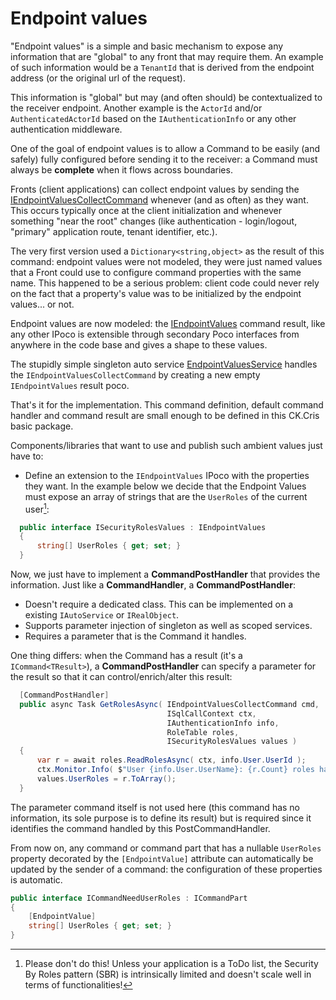 # Endpoint values

"Endpoint values" is a simple and basic mechanism to expose any information that are "global"
to any front that may require them. An example of such information would be a `TenantId` that
is derived from the endpoint address (or the original url of the request).

This information is "global" but may (and often should) be contextualized to the receiver endpoint.
Another example is the `ActorId` and/or `AuthenticatedActorId` based on the `IAuthenticationInfo` or
any other authentication middleware.

One of the goal of endpoint values is to allow a Command to be easily (and safely) fully configured before
sending it to the receiver: a Command must always be **complete** when it flows across boundaries.

Fronts (client applications) can collect endpoint values by sending the [IEndpointValuesCollectCommand](IEndpointValuesCollectCommand.cs)
whenever (and as often) as they want. This occurs typically once at the client initialization and whenever
something "near the root" changes (like authentication - login/logout, "primary" application route, tenant identifier, etc.).

The very first version used a `Dictionary<string,object>` as the result of this command:
endpoint values were not modeled, they were just named values that a Front could use to configure command
properties with the same name. This happened to be a serious problem: client code could never rely on the fact
that a property's value was to be initialized by the endpoint values... or not. 

Endpoint values are now modeled: the [IEndpointValues](IEndpointValues.cs) command result, like any other IPoco is
extensible through secondary Poco interfaces from anywhere in the code base and gives a shape to these values.

The stupidly simple singleton auto service [EndpointValuesService](EndpointValuesService.cs) handles the `IEndpointValuesCollectCommand`
by creating a new empty `IEndpointValues` result poco.

That's it for the implementation. This command definition, default command handler and command result are small enough to be defined in this
CK.Cris basic package.

Components/libraries that want to use and publish such ambient values just have to:

- Define an extension to the `IEndpointValues` IPoco with the properties they want. In the example below
  we decide that the Endpoint Values must expose an array of strings that are the `UserRoles` of the current user[^1]:

```csharp
  public interface ISecurityRolesValues : IEndpointValues
  {
      string[] UserRoles { get; set; }
  }
```

Now, we just have to implement a **CommandPostHandler** that provides the information. 
Just like a **CommandHandler**, a **CommandPostHandler**:
- Doesn't require a dedicated class. This can be implemented on a existing `IAutoService` or `IRealObject`.
- Supports parameter injection of singleton as well as scoped services.
- Requires a parameter that is the Command it handles.

One thing differs: when the Command has a result (it's a `ICommand<TResult>`), a **CommandPostHandler** can specify a parameter for
the result so that it can control/enrich/alter this result:

```csharp
  [CommandPostHandler]
  public async Task GetRolesAsync( IEndpointValuesCollectCommand cmd,
                                   ISqlCallContext ctx,
                                   IAuthenticationInfo info,
                                   RoleTable roles,
                                   ISecurityRolesValues values )
  {
      var r = await roles.ReadRolesAsync( ctx, info.User.UserId );
      ctx.Monitor.Info( $"User {info.User.UserName}: {r.Count} roles have been read from the database." );
      values.UserRoles = r.ToArray();
  }
```

The parameter command itself is not used here (this command has no information, its sole purpose is to define its result) but
is required since it identifies the command handled by this PostCommandHandler.

From now on, any command or command part that has a nullable `UserRoles` property decorated by the `[EndpointValue]` attribute
can automatically be updated by the sender of a command: the configuration of these properties is automatic.

```csharp
public interface ICommandNeedUserRoles : ICommandPart
{
    [EndpointValue]
    string[] UserRoles { get; set; }
}
```

[^1]: Please don't do this! Unless your application is a ToDo list, the Security By Roles pattern (SBR) is intrinsically limited and
doesn't scale well in terms of functionalities!
